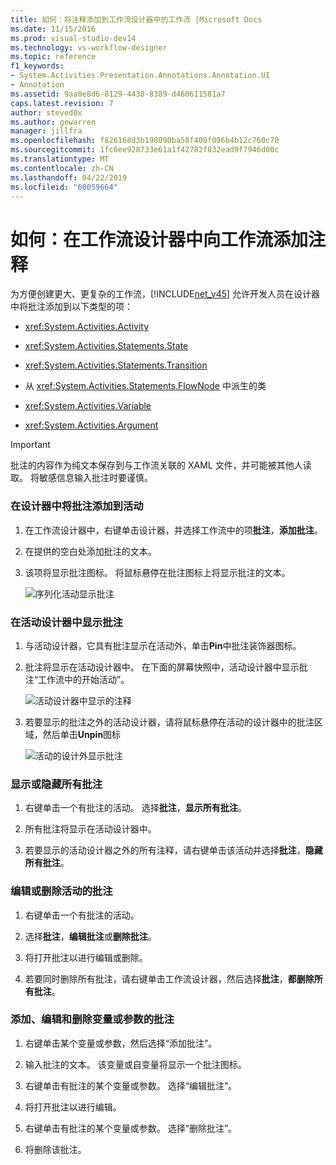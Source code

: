 ```yaml
---
title: 如何：将注释添加到工作流设计器中的工作流 |Microsoft Docs
ms.date: 11/15/2016
ms.prod: visual-studio-dev14
ms.technology: vs-workflow-designer
ms.topic: reference
f1_keywords:
- System.Activities.Presentation.Annotations.Annotation.UI
- Annotation
ms.assetid: 9aa0e8d6-8129-4438-8389-d460611581a7
caps.latest.revision: 7
author: steved0x
ms.author: gewarren
manager: jillfra
ms.openlocfilehash: f826168d3b198090ba58f409f096b4b12c760c70
ms.sourcegitcommit: 1fc6ee928733e61a1f42782f832ead9f7946d00c
ms.translationtype: MT
ms.contentlocale: zh-CN
ms.lasthandoff: 04/22/2019
ms.locfileid: "60059664"
---
```

# <a name="how-to-add-comments-to-a-workflow-in-the-workflow-designer"></a>如何：在工作流设计器中向工作流添加注释
为方便创建更大、更复杂的工作流，[!INCLUDE[net_v45](../includes/net-v45-md.md)] 允许开发人员在设计器中将批注添加到以下类型的项：  
  
- <xref:System.Activities.Activity>  
  
- <xref:System.Activities.Statements.State>  
  
- <xref:System.Activities.Statements.Transition>  
  
- 从 <xref:System.Activities.Statements.FlowNode> 中派生的类  
  
- <xref:System.Activities.Variable>  
  
- <xref:System.Activities.Argument>  
  
> [!IMPORTANT]
>  批注的内容作为纯文本保存到与工作流关联的 XAML 文件，并可能被其他人读取。 将敏感信息输入批注时要谨慎。  
  
### <a name="adding-an-annotation-to-an-activity-in-the-designer"></a>在设计器中将批注添加到活动  
  
1. 在工作流设计器中，右键单击设计器，并选择工作流中的项**批注**，**添加批注**。  
  
2. 在提供的空白处添加批注的文本。  
  
3. 该项将显示批注图标。 将鼠标悬停在批注图标上将显示批注的文本。  
  
     ![序列化活动显示批注](../workflow-designer/media/annotation.png "批注")  
  
### <a name="displaying-an-annotation-in-an-activitys-designer"></a>在活动设计器中显示批注  
  
1. 与活动设计器，它具有批注显示在活动外，单击**Pin**中批注装饰器图标。  
  
2. 批注将显示在活动设计器中。 在下面的屏幕快照中，活动设计器中显示批注“工作流中的开始活动”。  
  
     ![活动设计器中显示的注释](../workflow-designer/media/annotationindesigner.png "AnnotationInDesigner")  
  
3. 若要显示的批注之外的活动设计器，请将鼠标悬停在活动的设计器中的批注区域，然后单击**Unpin**图标  
  
     ![活动的设计外显示批注](../workflow-designer/media/annotationoutsidedesigner.png "AnnotationOutsideDesigner")  
  
### <a name="showing-or-hiding-all-annotations"></a>显示或隐藏所有批注  
  
1. 右键单击一个有批注的活动。 选择**批注**，**显示所有批注**。  
  
2. 所有批注将显示在活动设计器中。  
  
3. 若要显示的活动设计器之外的所有注释，请右键单击该活动并选择**批注**，**隐藏所有批注**。  
  
### <a name="editing-or-deleting-an-annotation-for-an-activity"></a>编辑或删除活动的批注  
  
1. 右键单击一个有批注的活动。  
  
2. 选择**批注**，**编辑批注**或**删除批注**。  
  
3. 将打开批注以进行编辑或删除。  
  
4. 若要同时删除所有批注，请右键单击工作流设计器，然后选择**批注**，**都删除所有批注**。  
  
### <a name="adding-editing-and-deleting-an-annotation-for-a-variable-or-argument"></a>添加、编辑和删除变量或参数的批注  
  
1. 右键单击某个变量或参数，然后选择“添加批注”。  
  
2. 输入批注的文本。 该变量或自变量将显示一个批注图标。  
  
3. 右键单击有批注的某个变量或参数。 选择“编辑批注”。  
  
4. 将打开批注以进行编辑。  
  
5. 右键单击有批注的某个变量或参数。 选择“删除批注”。  
  
6. 将删除该批注。